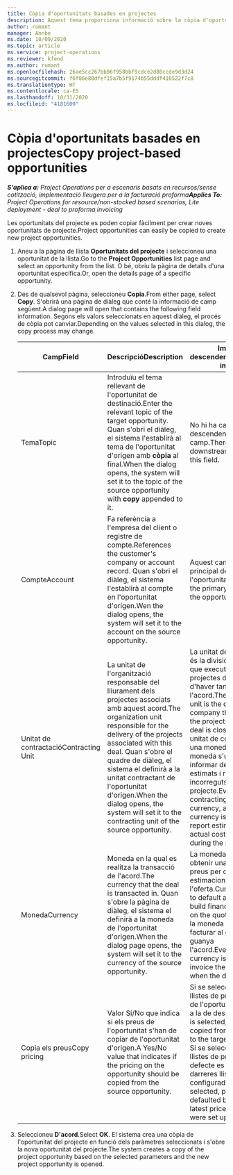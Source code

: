 ```yaml
---
title: Còpia d'oportunitats basades en projectes
description: Aquest tema proporciona informació sobre la còpia d'oportunitats basades en projectes al Project Operations.
author: rumant
manager: Annbe
ms.date: 10/09/2020
ms.topic: article
ms.service: project-operations
ms.reviewer: kfend
ms.author: rumant
ms.openlocfilehash: 26ae5cc267bb06f958bbf9cdce2d80ccde9d3d24
ms.sourcegitcommit: f6f86e80dfef15a7b5f9174b55dddf410522f7c8
ms.translationtype: HT
ms.contentlocale: ca-ES
ms.lasthandoff: 10/31/2020
ms.locfileid: "4181609"
---
```

# <a name="copy-project-based-opportunities"></a><span data-ttu-id="767a6-103">Còpia d'oportunitats basades en projectes</span><span class="sxs-lookup"><span data-stu-id="767a6-103">Copy project-based opportunities</span></span>

<span data-ttu-id="767a6-104">_**S'aplica a:** Project Operations per a escenaris basats en recursos/sense cotització, implementació lleugera per a la facturació proforma_</span><span class="sxs-lookup"><span data-stu-id="767a6-104">_**Applies To:** Project Operations for resource/non-stocked based scenarios, Lite deployment - deal to proforma invoicing_</span></span>


<span data-ttu-id="767a6-105">Les oportunitats del projecte es poden copiar fàcilment per crear noves oportunitats de projecte.</span><span class="sxs-lookup"><span data-stu-id="767a6-105">Project opportunities can easily be copied to create new project opportunities.</span></span> 

1. <span data-ttu-id="767a6-106">Aneu a la pàgina de llista **Oportunitats del projecte** i seleccioneu una oportunitat de la llista.</span><span class="sxs-lookup"><span data-stu-id="767a6-106">Go to the **Project Opportunities** list page and select an opportunity from the list.</span></span> <span data-ttu-id="767a6-107">O bé, obriu la pàgina de detalls d'una oportunitat específica.</span><span class="sxs-lookup"><span data-stu-id="767a6-107">Or, open the details page of a specific opportunity.</span></span> 
2. <span data-ttu-id="767a6-108">Des de qualsevol pàgina, seleccioneu **Copia**.</span><span class="sxs-lookup"><span data-stu-id="767a6-108">From either page, select **Copy**.</span></span> <span data-ttu-id="767a6-109">S'obrirà una pàgina de diàleg que conté la informació de camp següent.</span><span class="sxs-lookup"><span data-stu-id="767a6-109">A dialog page will open that contains the following field information.</span></span> <span data-ttu-id="767a6-110">Segons els valors seleccionats en aquest diàleg, el procés de còpia pot canviar.</span><span class="sxs-lookup"><span data-stu-id="767a6-110">Depending on the values selected in this dialog, the copy process may change.</span></span>

    | <span data-ttu-id="767a6-111">**Camp**</span><span class="sxs-lookup"><span data-stu-id="767a6-111">**Field**</span></span> | <span data-ttu-id="767a6-112">**Descripció**</span><span class="sxs-lookup"><span data-stu-id="767a6-112">**Description**</span></span> | <span data-ttu-id="767a6-113">**Impacte descendent**</span><span class="sxs-lookup"><span data-stu-id="767a6-113">**Downstream impact**</span></span> |
    | --- | --- | --- |
    | <span data-ttu-id="767a6-114">Tema</span><span class="sxs-lookup"><span data-stu-id="767a6-114">Topic</span></span> | <span data-ttu-id="767a6-115">Introduïu el tema rellevant de l'oportunitat de destinació.</span><span class="sxs-lookup"><span data-stu-id="767a6-115">Enter the relevant topic of the target opportunity.</span></span> <span data-ttu-id="767a6-116">Quan s'obri el diàleg, el sistema l'establirà al tema de l'oportunitat d'origen amb **còpia** al final.</span><span class="sxs-lookup"><span data-stu-id="767a6-116">When the dialog opens, the system will set it to the topic of the source opportunity with **copy** appended to it.</span></span> | <span data-ttu-id="767a6-117">No hi ha cap impacte descendent d'aquest camp.</span><span class="sxs-lookup"><span data-stu-id="767a6-117">There's no downstream impact for this field.</span></span> |
    | <span data-ttu-id="767a6-118">Compte</span><span class="sxs-lookup"><span data-stu-id="767a6-118">Account</span></span> | <span data-ttu-id="767a6-119">Fa referència a l'empresa del client o registre de compte.</span><span class="sxs-lookup"><span data-stu-id="767a6-119">References the customer's company or account record.</span></span> <span data-ttu-id="767a6-120">Quan s'obri el diàleg, el sistema l'establirà al compte en l'oportunitat d'origen.</span><span class="sxs-lookup"><span data-stu-id="767a6-120">Wen the dialog opens, the system will set it to the account on the source opportunity.</span></span> | <span data-ttu-id="767a6-121">Aquest camp és el client principal de l'oportunitat.</span><span class="sxs-lookup"><span data-stu-id="767a6-121">This field is the primary customer on the opportunity.</span></span> |
    | <span data-ttu-id="767a6-122">Unitat de contractació</span><span class="sxs-lookup"><span data-stu-id="767a6-122">Contracting Unit</span></span> | <span data-ttu-id="767a6-123">La unitat de l'organització responsable del lliurament dels projectes associats amb aquest acord.</span><span class="sxs-lookup"><span data-stu-id="767a6-123">The organization unit responsible for the delivery of the projects associated with this deal.</span></span> <span data-ttu-id="767a6-124">Quan s'obre el quadre de diàleg, el sistema el definirà a la unitat contractant de l'oportunitat d'origen.</span><span class="sxs-lookup"><span data-stu-id="767a6-124">When the dialog opens, the system will set it to the contracting unit of the source opportunity.</span></span> | <span data-ttu-id="767a6-125">La unitat de contractació és la divisió de l'empresa que executa els projectes després d'haver tancat l'acord.</span><span class="sxs-lookup"><span data-stu-id="767a6-125">The contracting unit is the division of the company that executes the projects after the deal is closed.</span></span> <span data-ttu-id="767a6-126">Cada unitat de contractació té una moneda, i aquesta moneda s'utilitza per informar dels costos estimats i reals incorreguts durant el projecte.</span><span class="sxs-lookup"><span data-stu-id="767a6-126">Every contracting unit has a currency, and this currency is used to report estimated and actual costs incurred during the project.</span></span> |
    | <span data-ttu-id="767a6-127">Moneda</span><span class="sxs-lookup"><span data-stu-id="767a6-127">Currency</span></span> | <span data-ttu-id="767a6-128">Moneda en la qual es realitza la transacció de l'acord.</span><span class="sxs-lookup"><span data-stu-id="767a6-128">The currency that the deal is transacted in.</span></span> <span data-ttu-id="767a6-129">Quan s'obre la pàgina de diàleg, el sistema el definirà a la moneda de l'oportunitat d'origen.</span><span class="sxs-lookup"><span data-stu-id="767a6-129">When the dialog page opens, the system will set it to the currency of the source opportunity.</span></span> | <span data-ttu-id="767a6-130">La moneda s'utilitza per obtenir una llista de preus per defecte i crear estimacions financeres a l'oferta.</span><span class="sxs-lookup"><span data-stu-id="767a6-130">Currency is used to default a price list and build financial estimates on the quote.</span></span> <span data-ttu-id="767a6-131">Finalment, la moneda s'utilitza per facturar al client quan es guanya l'acord.</span><span class="sxs-lookup"><span data-stu-id="767a6-131">Eventually, the currency is used to invoice the customer when the deal is won.</span></span> |
    | <span data-ttu-id="767a6-132">Copia els preus</span><span class="sxs-lookup"><span data-stu-id="767a6-132">Copy pricing</span></span> | <span data-ttu-id="767a6-133">Valor Sí/No que indica si els preus de l'oportunitat s'han de copiar de l'oportunitat d'origen.</span><span class="sxs-lookup"><span data-stu-id="767a6-133">A Yes/No value that indicates if the pricing on the opportunity should be copied from the source opportunity.</span></span> | <span data-ttu-id="767a6-134">Si se selecciona **Sí**, les llistes de preus es copien de l'oportunitat d'origen a la de destinació.</span><span class="sxs-lookup"><span data-stu-id="767a6-134">If **Yes** is selected, price lists are copied from the source to the target opportunity.</span></span> <span data-ttu-id="767a6-135">Si se selecciona **No**, les llistes de preus per defecte es basen en les darreres llistes de preus configurades.</span><span class="sxs-lookup"><span data-stu-id="767a6-135">If **No** is selected, price lists are defaulted based on the latest price lists that were set up.</span></span> |

3. <span data-ttu-id="767a6-136">Seleccioneu **D'acord**.</span><span class="sxs-lookup"><span data-stu-id="767a6-136">Select **OK**.</span></span> <span data-ttu-id="767a6-137">El sistema crea una còpia de l'oportunitat del projecte en funció dels paràmetres seleccionats i s'obre la nova oportunitat del projecte.</span><span class="sxs-lookup"><span data-stu-id="767a6-137">The system creates a copy of the project opportunity based on the selected parameters and the new project opportunity is opened.</span></span>
